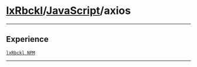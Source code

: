 # [lxRbckl](https://github.com/lxRbckl/lxRbckl/tree/main)/[JavaScript](https://github.com/lxRbckl/lxRbckl/tree/main/JavaScript)/axios

---



## Experience


[`lxRbckl NPM`](https://github.com/lxRbckl/lxRbckl/blob/NPM/README.md)




---